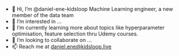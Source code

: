 - 👋 Hi, I’m @daniel-ene-kidsloop Machine Learning engineer, a new member of the data team
- 👀 I’m interested in ...
- 🌱 I’m currently learning more about topics like hyperparameter optimisation, feature selection thru Udemy courses.
- 💞️ I’m looking to collaborate on ...
- 📫 Reach me at daniel.ene@kidsloop.live

<!---
daniel-ene-kidsloop/daniel-ene-kidsloop is a ✨ special ✨ repository because its `README.md` (this file) appears on your GitHub profile.
You can click the Preview link to take a look at your changes.
--->
